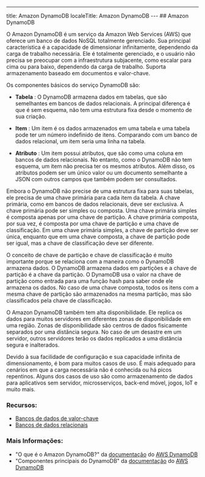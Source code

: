 ---
title: Amazon DynamoDB
localeTitle: Amazon DynamoDB
--- ## Amazon DynamoDB

O Amazon DynamoDB é um serviço da Amazon Web Services (AWS) que oferece um banco de dados NoSQL totalmente gerenciado. Sua principal característica é a capacidade de dimensionar infinitamente, dependendo da carga de trabalho necessária. Ele é totalmente gerenciado, e o usuário não precisa se preocupar com a infraestrutura subjacente, como escalar para cima ou para baixo, dependendo da carga de trabalho. Suporta armazenamento baseado em documentos e valor-chave.

Os componentes básicos do serviço DynamoDB são:

*   **Tabela** : O DynamoDB armazena dados em tabelas, que são semelhantes em bancos de dados relacionais. A principal diferença é que é sem esquema, não tem uma estrutura fixa desde o momento de sua criação.
    
*   **Item** : Um item é os dados armazenados em uma tabela e uma tabela pode ter um número indefinido de itens. Comparando com um banco de dados relacional, um item seria uma linha na tabela.
    
*   **Atributo** : Um item possui atributos, que são como uma coluna em bancos de dados relacionais. No entanto, como o DynamoDB não tem esquema, um item não precisa ter os mesmos atributos. Além disso, os atributos podem ser um único valor ou um documento semelhante a JSON com outros campos que também podem ser consultados.
    

Embora o DynamoDB não precise de uma estrutura fixa para suas tabelas, ele precisa de uma chave primária para cada item da tabela. A chave primária, como em bancos de dados relacionais, deve ser exclusiva. A chave primária pode ser simples ou composta. Uma chave primária simples é composta apenas por uma chave de partição. A chave primária composta, por sua vez, é composta por uma chave de partição e uma chave de classificação. Em uma chave primária simples, a chave de partição deve ser única, enquanto que em uma chave composta, a chave de partição pode ser igual, mas a chave de classificação deve ser diferente.

O conceito de chave de partição e chave de classificação é muito importante porque se relaciona com a maneira como o DynamoDB armazena dados. O DynamoDB armazena dados em partições e a chave de partição é a chave da partição. O DynamoDB usa o valor na chave de partição como entrada para uma função hash para saber onde ele armazena os dados. No caso de uma chave composta, todos os itens com a mesma chave de partição são armazenados na mesma partição, mas são classificados pela chave de classificação.

O Amazon DynamoDB também tem alta disponibilidade. Ele replica os dados para muitos servidores em diferentes zonas de disponibilidade em uma região. Zonas de disponibilidade são centros de dados fisicamente separados por uma distância segura. No caso de um desastre em um servidor, outros servidores terão os dados replicados a uma distância segura e inalterados.

Devido à sua facilidade de configuração e sua capacidade infinita de dimensionamento, é bom para muitos casos de uso. É mais adequado para cenários em que a carga necessária não é conhecida ou há picos repentinos. Alguns dos casos de uso são como armazenamento de dados para aplicativos sem servidor, microsserviços, back-end móvel, jogos, IoT e muito mais.

### Recursos:

*   [Bancos de dados de valor-chave](https://guide.freecodecamp.org/computer-science/databases/key-value-databases)
*   [Bancos de dados relacionais](https://guide.freecodecamp.org/computer-science/databases/relational-databases)

### Mais Informações:

*   "O que é o Amazon DynamoDB?" da [documentação](https://docs.aws.amazon.com/amazondynamodb/latest/developerguide/Introduction.html?shortFooter=true) do [AWS DynamoDB](https://docs.aws.amazon.com/amazondynamodb/latest/developerguide/Introduction.html?shortFooter=true)
*   "Componentes principais do DynamoDB" da [documentação](https://docs.aws.amazon.com/amazondynamodb/latest/developerguide/HowItWorks.CoreComponents.html?shortFooter=true) do [AWS DynamoDB](https://docs.aws.amazon.com/amazondynamodb/latest/developerguide/HowItWorks.CoreComponents.html?shortFooter=true)

